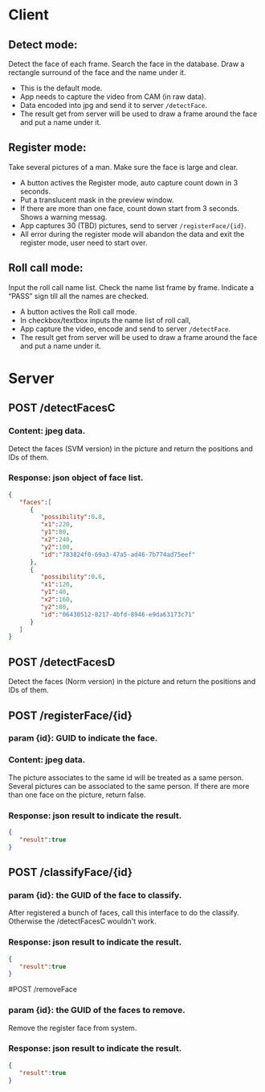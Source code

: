 # Client
## Detect  mode:
Detect the face of each frame. Search the face in the database. Draw a rectangle surround of the face and the name under it.
- This is the default mode.
- App needs to capture the video from CAM (in raw data).
- Data encoded into jpg and send it to server `/detectFace`.
- The result get from server will be used to draw a frame around the face and put a name under it.

## Register  mode:
Take several pictures of a man. Make sure the face is large and clear.
- A button actives the Register  mode, auto capture count down in 3 seconds.
- Put a translucent mask in the preview window.
- If there are more than one face, count down start from 3 seconds. Shows a warning messag.
- App captures 30 (TBD) pictures, send to server `/registerFace/{id}`.
- All error during the register mode will abandon the data and exit the register mode, user need to start over.

## Roll call mode:
Input the roll call name list. Check the name list frame by frame. Indicate a “PASS” sign till all the names are checked.
- A button actives the Roll call mode.
- In checkbox/textbox inputs the name list of roll call,
- App capture the video, encode and send to server `/detectFace`.
- The result get from server will be used to draw a frame around the face and put a name under it.

# Server
## POST /detectFacesC
### Content: jpeg data.
Detect the faces (SVM version) in the picture and return the positions and IDs of them.
### Response: json object of face list.
```json
{
   "faces":[
      {
         "possibility":0.8,
         "x1":220,
         "y1":80,
         "x2":240,
         "y2":100,
         "id":"783824f0-69a3-47a5-ad46-7b774ad75eef"
      },
      {
         "possibility":0.6,
         "x1":120,
         "y1":40,
         "x2":160,
         "y2":80,
         "id":"06430512-8217-4bfd-8946-e9da63173c71"
      }
   ]
}
```
## POST /detectFacesD
Detect the faces (Norm version) in the picture and return the positions and IDs of them.
## POST /registerFace/{id}
### param {id}: GUID to indicate the face.
### Content: jpeg data.
The picture associates to the same id will be treated as a same person.
Several pictures can be associated to the same person.
If there are more than one face on the picture, return false.
### Response: json result to indicate the result.
```json
{
   "result":true
}
```
## POST /classifyFace/{id}
### param {id}: the GUID of the face to classify.
After registered a bunch of faces, call this interface to do the classify. Otherwise the /detectFacesC wouldn't work.
### Response: json result to indicate the result.
```json
{
   "result":true
}
```

#POST /removeFace
### param {id}: the GUID of the faces to remove.
Remove the register face from system.
### Response: json result to indicate the result.
```json
{
   "result":true
}
```
